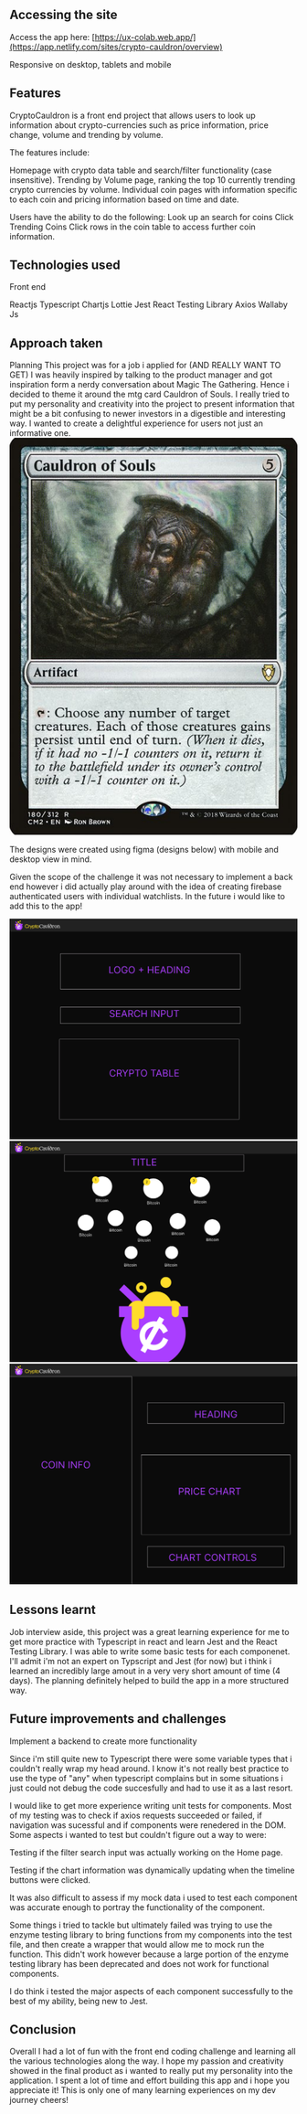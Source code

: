 
## Accessing the site
Access the app here: [https://ux-colab.web.app/](https://app.netlify.com/sites/crypto-cauldron/overview)

Responsive on desktop, tablets and mobile

## Features

CryptoCauldron is a front end project that allows users to look up information about crypto-currencies such as price information, price change, volume and trending by volume.

The features include:

Homepage with crypto data table and search/filter functionality (case insensitive).
Trending by Volume page, ranking the top 10 currently trending crypto currencies by volume.
Individual coin pages with information specific to each coin and pricing information based on time and date.

Users have the ability to do the following:
Look up an search for coins
Click Trending Coins 
Click rows in the coin table to access further coin information.

## Technologies used

Front end

Reactjs
Typescript
Chartjs
Lottie
Jest
React Testing Library
Axios
Wallaby Js

## Approach taken

Planning
This project was for a job i applied for (AND REALLY WANT TO GET) I was heavily inspired by talking to the product manager and got inspiration form a nerdy conversation about Magic The Gathering. Hence i decided to theme it around the mtg card Cauldron of Souls. I really tried to put my personality and creativity into the project to present information that might be a bit confusing to newer investors in a digestible and interesting way. I wanted to create a delightful experience for users not just an informative one.
![inspiration](src/assets/images/cryptoCauldron4.png)

The designs were created using figma (designs below) with mobile and desktop view in mind.

Given the scope of the challenge it was not necessary to implement a back end however i did actually play around with the idea of creating firebase authenticated users with individual watchlists. In the future i would like to add this to the app!


![Home](src/assets/images/cryptoCauldron1.png)
![Trending](src/assets/images/cryptoCauldron2.png)
![Information](src/assets/images/cryptoCauldron3.png)


## Lessons learnt

Job interview aside, this project was a great learning experience for me to get more practice with Typescript in react and learn Jest and the React Testing Library. I was able to write some basic tests for each componenet. I'll admit i'm not an expert on Typscript and Jest (for now) but i think i learned an incredibly large amout in a very very short amount of time (4 days). The planning definitely helped to build the app in a more structured way. 

## Future improvements and challenges

Implement a backend to create more functionality

Since i'm still quite new to Typescript there were some variable types that i couldn't really wrap my head around. I know it's not really best practice to use the type of "any" when typescript complains but in some situations i just could not debug the code succesfully and had to use it as a last resort. 

I would like to get more experience writing unit tests for components. Most of my testing was to check if axios requests succeeded or failed, if navigation was sucessful and if components were renedered in the DOM. Some aspects i wanted to test but couldn't figure out a way to were:

Testing if the filter search input was actually working on the Home page.

Testing if the chart information was dynamically updating when the timeline buttons were clicked.

It was also difficult to assess if my mock data i used to test each component was accurate enough to portray the functionality of the component.

Some things i tried to tackle but ultimately failed was trying to use the enzyme testing library to bring functions from my components into the test file, and then create a wrapper that would allow me to mock run the function. This didn't work however because a large portion of the enzyme testing library has been deprecated and does not work for functional components. 

I do think i tested the major aspects of each component successfully to the best of my ability, being new to Jest. 


## Conclusion

Overall I had a lot of fun with the front end coding challenge and learning all the various technologies along the way. I hope my passion and creativity showed in the final product as i wanted to really put my personality into the application. I spent a lot of time and effort building this app and i hope you appreciate it! This is only one of many learning experiences on my dev journey cheers!


